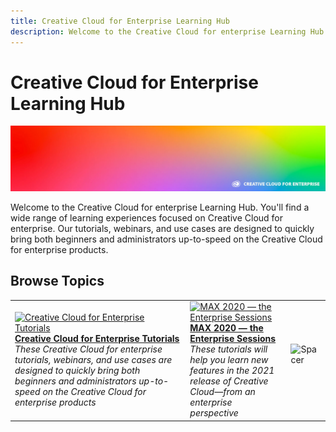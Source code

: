 ```yaml
---
title: Creative Cloud for Enterprise Learning Hub
description: Welcome to the Creative Cloud for enterprise Learning Hub.
---
```


# Creative Cloud for Enterprise Learning Hub

![Creative Cloud Hero Image](assets/hero_cce.jpg)

Welcome to the Creative Cloud for enterprise Learning Hub. You'll find a wide range of learning experiences focused on Creative Cloud for enterprise. Our tutorials, webinars, and use cases are designed to quickly bring both beginners and administrators up-to-speed on the Creative Cloud for enterprise products.

## Browse Topics

<table>
<tr>
 <td>
   <a href="cce/overview-cce.md">
      <img alt="Creative Cloud for Enterprise Tutorials" src="../assets/CCEbanner.png />
   </a>
    <div>
   <a href="cce/overview-cce.md"><strong>Creative Cloud for Enterprise Tutorials</strong></a>
    </div>
    <em>These Creative Cloud for enterprise tutorials, webinars, and use cases are designed to quickly bring both beginners and administrators up-to-speed on the Creative Cloud for enterprise products</em>
    <br>
  </td>
   <td>
   <a href="max2020/overview-max.md">
      <img alt="MAX 2020 — the Enterprise Sessions" src="../assets/MAX.jpg" />
   </a>
    <div>
   <a href="max2020/overview-max.md"><strong>MAX 2020 — the Enterprise Sessions</strong></a>
    </div>
    <em>These tutorials will help you learn new features in the 2021 release of Creative Cloud—from an enterprise perspective</em>
    <br>
  </td>
  <td>
    <img alt="Spacer" src="../assets/WhiteBanner_Spacer.png" />
    <div>
    <br>
  </td>
</tr>
</table>